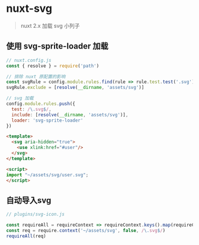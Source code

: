 # nuxt-svg

> nuxt 2.x 加载 svg 小列子

## 使用 svg-sprite-loader 加载

```javascript
// nuxt.config.js
const { resolve } = require('path')

// 排除 nuxt 原配置的影响
const svgRule = config.module.rules.find(rule => rule.test.test('.svg'))
svgRule.exclude = [resolve(__dirname, 'assets/svg')]

// svg 加载
config.module.rules.push({
  test: /\.svg$/,
  include: [resolve(__dirname, 'assets/svg')],
  loader: 'svg-sprite-loader'
})
```

```html
<template>
  <svg aria-hidden="true">
    <use xlink:href="#user"/>
  </svg>
</template>

<script>
import "~/assets/svg/user.svg";
</script>
```

## 自动导入svg

```javascript
// plugins/svg-icon.js

const requireAll = requireContext => requireContext.keys().map(requireContext)
const req = require.context('~/assets/svg', false, /\.svg$/)
requireAll(req)
```

